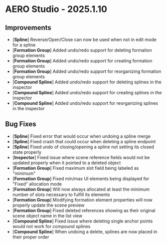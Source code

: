 # AERO Studio - 2025.1.10

## Improvements

- [**Spline**] Reverse/Open/Close can now be used when not in edit mode for a spline
- [**Formation Group**] Added undo/redo support for deleting formation group elements
- [**Formation Group**] Added undo/redo support for creating formation group elements
- [**Formation Group**] Added undo/redo support for reorganizing formation group elements
- [**Compound Spline**] Added undo/redo support for deleting splines in the inspector
- [**Compound Spline**] Added undo/redo support for creating splines in the inspector
- [**Compound Spline**] Added undo/redo support for reorganizing splines in the inspector
  
## Bug Fixes

- [**Spline**] Fixed error that would occur when undoing a spline merge
- [**Spline**] Fixed crash that could occur when deleting a spline endpoint
- [**Spline**] Fixed undo of closing/opening a spline not setting its closed state properly
- [**Inspector**] Fixed issue where scene reference fields would not be updated properly when it pointed to a deleted object
- [**Formation Group**] Fixed maximum slot field being labeled as "minimum"
- [**Formation Group**] Fixed min/max UI elements being displayed for "Fixed" allocation mode
- [**Formation Group**] Will now always allocated at least the minimum number of slots necessary to fulfill its elements
- [**Formation Group**] Modifying formation element properties will now properly update the scene preview
- [**Formation Group**] Fixed deleted references showing as their original scene object name in the list view
- [**Compound Spline**] Fixed issue where deleting single anchor points would not work for compound splines
- [**Compound Spline**] When undoing a delete, splines are now placed in their proper order
